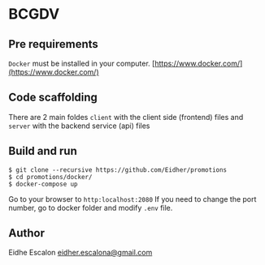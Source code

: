 # BCGDV

## Pre requirements

`Docker` must be installed in your computer. [https://www.docker.com/](https://www.docker.com/)

## Code scaffolding

There are 2 main foldes `client` with the client side (frontend) files and `server` with the backend service (api) files

## Build and run

```shell
$ git clone --recursive https://github.com/Eidher/promotions
$ cd promotions/docker/
$ docker-compose up
```

Go to your browser to `http:localhost:2080`
If you need to change the port number, go to docker folder and modify `.env` file.

## Author

Eidhe Escalon
eidher.escalona@gmail.com
